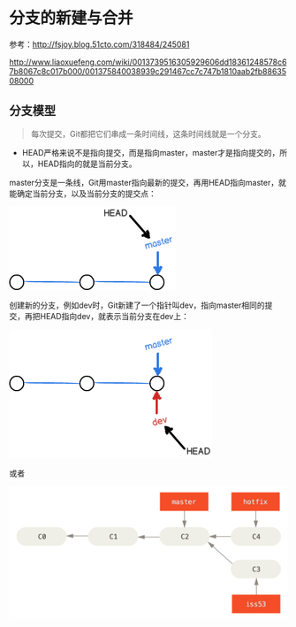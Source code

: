 # 分支的新建与合并

参考：<http://fsjoy.blog.51cto.com/318484/245081>

<http://www.liaoxuefeng.com/wiki/0013739516305929606dd18361248578c67b8067c8c017b000/001375840038939c291467cc7c747b1810aab2fb8863508000>

## 分支模型

> 每次提交，Git都把它们串成一条时间线，这条时间线就是一个分支。
+ HEAD严格来说不是指向提交，而是指向master，master才是指向提交的，所以，HEAD指向的就是当前分支。

master分支是一条线，Git用master指向最新的提交，再用HEAD指向master，就能确定当前分支，以及当前分支的提交点：

![master分支](../images/master.png)

创建新的分支，例如dev时，Git新建了一个指针叫dev，指向master相同的提交，再把HEAD指向dev，就表示当前分支在dev上：

![dev分支](../images/dev.png)


或者

![多分支](../images/basic-branching-4.png)



